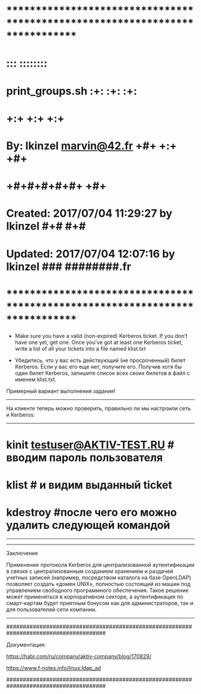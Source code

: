 # **************************************************************************** #
#                                                                              #
#                                                         :::      ::::::::    #
#    print_groups.sh                                    :+:      :+:    :+:    #
#                                                     +:+ +:+         +:+      #
#    By: lkinzel <marvin@42.fr>                     +#+  +:+       +#+         #
#                                                 +#+#+#+#+#+   +#+            #
#    Created: 2017/07/04 11:29:27 by lkinzel           #+#    #+#              #
#    Updated: 2017/07/04 12:07:16 by lkinzel          ###   ########.fr        #
#                                                                              #
# **************************************************************************** #

 - Make sure you have a valid (non-expired) Kerberos ticket. If you  don’t have one yet, get one. Once you’ve got at least one Kerberos ticket, write a list of all your tickets into a file named klist.txt

- Убедитесь, что у вас есть действующий (не просроченный) билет Kerberos. Если у вас его еще нет, получите его. Получив хотя бы один билет Kerberos, запишите список всех своих билетов в файл с именем klist.txt.


Примерный вариант выполнения задания!

-------------------------------------------------------------------------------------------------------------------------------------------------------------------------------------------------

На клиенте теперь можно проверить, правильно ли мы настроили сеть и Kerberos:

-------------------------------------------------------------------------------------------------------------------------------------------------------------------------------------------------

# kinit testuser@AKTIV-TEST.RU	# вводим пароль пользователя

# klist						# и видим выданный ticket

# kdestroy					#после чего его можно удалить следующей командой

-------------------------------------------------------------------------------------------------------------------------------------------------------------------------------------------------

-------------------------------------------------------------------------------------------------------------------------------------------------------------------------------------------------

Заключение

Применение протокола Kerberos для централизованной аутентификации в связке с централизованным созданием хранением и раздачей учетных записей (например, посредством каталога на базе OpenLDAP) позволяет создать «домен UNIX», полностью состоящий из машин под управлением свободного программного обеспечения. Такое решение может применяться в корпоративном секторе, а аутентификация по смарт-картам будет приятным бонусом как для администраторов, так и для пользователей сети компании.

-------------------------------------------------------------------------------------------------------------------------------------------------------------------------------------------------




######################################################################################

Документация:

https://habr.com/ru/company/aktiv-company/blog/170829/

https://www.f-notes.info/linux:ldap_ad

######################################################################################
